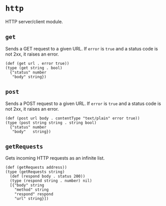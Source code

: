 # `http`

HTTP server/client module.

## `get`

Sends a GET request to a given URL.
If `error` is `true` and  a status code is not 2xx, it raises an error.

```cloe
(def (get url . error true))
(type (get string . bool)
  {"status" number
   "body" string})
```

## `post`

Sends a POST request to a given URL.
If `error` is `true` and  a status code is not 2xx, it raises an error.

```cloe
(def (post url body . contentType "text/plain" error true))
(type (post string string . string bool)
  {"status" number
   "body"   string})
```

## `getRequests`

Gets incoming HTTP requests as an infinite list.

```cloe
(def (getRequests address))
(type (getRequests string)
  (def (respond body . status 200))
  (type (respond string . number) nil)
  [{"body" string
    "method" string
    "respond" respond
    "url" string}])
```

